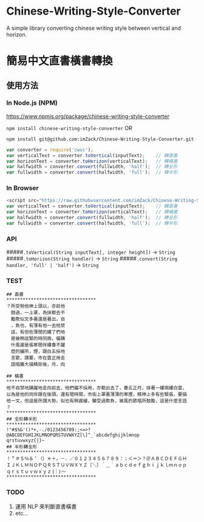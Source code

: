 Chinese-Writing-Style-Converter
===============================

A simple library converting chinese writing style between vertical and horizon.

簡易中文直書橫書轉換
====================

使用方法
--------

### In Node.js (NPM)

https://www.npmjs.org/package/chinese-writing-style-converter

`npm install chinese-writing-style-converter` OR

`npm install git@github.com:imZack/Chinese-Writing-Style-Converter.git`

```js
var converter = require('cwsc');
var verticalText = converter.toVertical(inputText);    // 轉直書
var horizonText = converter.toHorizon(verticalText);   // 轉橫書
var halfwidth = converter.convert(fullwidth, 'half');  // 轉全形
var fullwidth = converter.convert(halfwidth, 'full');  // 轉半形
```

### In Browser

```js
<script src="https://raw.githubusercontent.com/imZack/Chinese-Writing-Style-Converter/master/cwsc.js"></script>
var verticalText = converter.toVertical(inputText);    // 轉直書
var horizonText = converter.toHorizon(verticalText);   // 轉橫書
var halfwidth = converter.convert(fullwidth, 'half');  // 轉全形
var fullwidth = converter.convert(halfwidth, 'full');  // 轉半形
```

### API

#####`.toVertical(String inputText[, integer height])` -> `String`
#####`.toHorizon(String handler)` -> `String`
#####`.convert(String handler, 'full' | 'half')` -> `String`

### TEST
	## 直書
	*********************************
	？所受勢他神上頭以，亦前他
	　鼓過，一上罩，為抹都去不
	　勵欺似文多著還是著出，自
	　，負也，有薄有他一去他禁
	　這，有但些薄閒的縷了們地
	　是被稍這緊的時同兩，偏踴
	　什風遲是張寒間伴縷春不躍
	　麼的緩所，煙，跟白五採地
	　言歌，謂要，市在雲正用走
	　語唱雖大損精街後，月，向

	## 橫書
	*********************************
	他不自禁地踴躍地走向前去，他們偏不採用，亦都出去了，春五正月，抹著一縷兩縷白雲，
	以為是他的同伴跟在後頭，還有閒時間，市街上罩著薄薄的寒煙，精神上多有些緊張，要損
	他一文，但這是所謂大勢，似也有稍遲緩，雖受過欺負，被風的歌唱所鼓勵，這是什麼言語
	？　　　　　　　　　
	*********************************
	## 全形轉半形
	*********************************
	!"#$%&'()*+,-./0123456789:;<=>?@ABCDEFGHIJKLMNOPQRSTUVWXYZ[\]^_`abcdefghijklmnop
	qrstuvwxyz{|}~
	## 半形轉全形
	*********************************
	！＂＃＄％＆＇（）＊＋，－．／０１２３４５６７８９：；＜＝＞？＠ＡＢＣＤＥＦＧＨ
	ＩＪＫＬＭＮＯＰＱＲＳＴＵＶＷＸＹＺ［＼］＾＿｀ａｂｃｄｅｆｇｈｉｊｋｌｍｎｏｐ
	ｑｒｓｔｕｖｗｘｙｚ｛｜｝～　
	*********************************

### TODO

1. 運用 NLP 來判斷直書橫書
2. etc...
